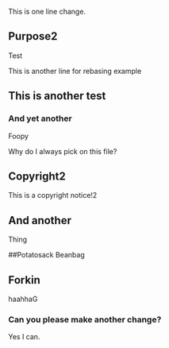 
This is one line change.

## Purpose2

Test

This is another line for rebasing example

## This is another test

### And yet another

Foopy

Why do I always pick on this file?

## Copyright2
This is a copyright notice!2

## And another
Thing

##Potatosack
Beanbag

## Forkin
haahhaG

### Can you please make another change?
Yes I can.